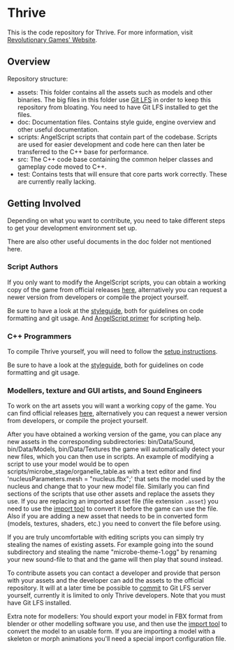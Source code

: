 Thrive
======

This is the code repository for Thrive. For more information, visit
[Revolutionary Games' Website](https://revolutionarygamesstudio.com/).

Overview
----------------
Repository structure:
- assets: This folder contains all the assets such as models and other binaries. The big files in this folder use [Git LFS](https://git-lfs.github.com/) in order to keep this repository from bloating. You need to have Git LFS installed to get the files.
- doc: Documentation files. Contains style guide, engine overview and other useful documentation.
- scripts: AngelScript scripts that contain part of the codebase. Scripts are used for easier development and code here can then later be transferred to the C++ base for performance. 
- src: The C++ code base containing the common helper classes and gameplay code moved to C++.
- test: Contains tests that will ensure that core parts work correctly. These are currently really lacking.

Getting Involved
----------------
Depending on what you want to contribute, you need to take different steps
to get your development environment set up.

There are also other useful documents in the doc folder not mentioned here.

### Script Authors
If you only want to modify the AngelScript scripts, you can obtain a 
working copy of the game from official releases [here][releasespage],
alternatively you can request a newer version from developers or compile the project yourself.

Be sure to have a look at the [styleguide][styleguide],
both for guidelines on code formatting and git usage. 
And [AngelScript primer][asprimer] for scripting help.

### C++ Programmers 
To compile Thrive yourself, you will need to follow the [setup instructions][setupguide].

Be sure to have a look at the [styleguide][styleguide],
both for guidelines on code formatting and git usage.

### Modellers, texture and GUI artists, and Sound Engineers
To work on the art assets you will want a working copy of the game.
You can find official releases [here][releasespage],
alternatively you can request a newer version from developers, or compile the project yourself.

After you have obtained a working version of the game, you can place any new assets in the corresponding subdirectories:
bin/Data/Sound, bin/Data/Models, bin/Data/Textures the game will automatically detect your new files, which you can then use in scripts.
An example of modifying a script to use your model would be to open scripts/microbe_stage/organelle_table.as with a text editor and 
find 'nucleusParameters.mesh = "nucleus.fbx";' that sets the model used by the nucleus and change that to your new model file.
Similarly you can find sections of the scripts that use other assets and replace the assets they use.
If you are replacing an imported asset file (file extension `.asset`) you need to use the [import tool][importtutorial] to convert 
it before the game can use the file. Also if you are adding a new asset that needs to be in converted form (models, textures, 
shaders, etc.) you need to convert the file before using.

If you are truly uncomfortable with editing scripts you can simply try stealing the names of existing assets. For example 
going into the sound subdirectory and stealing the name "microbe-theme-1.ogg" by renaming your new sound-file to that and the 
game will then play that sound instead.

To contribute assets you can contact a developer and provide that person with your assets and the developer can add the assets to
the official repository. It will at a later time be possible to [commit](https://wiki.revolutionarygamesstudio.com/wiki/Git_LFS) to
Git LFS server yourself, currently it is limited to only Thrive developers. Note that you must have Git LFS installed.

Extra note for modellers:
You should export your model in FBX format from blender or other
modelling software you use, and then use the [import
tool][importtutorial] to convert the model to an usable form. If you
are importing a model with a skeleton or morph animations you'll need
a special import configuration file.

[releasespage]: https://revolutionarygamesstudio.com/releases/
[styleguide]: doc/style_guide.md "Styleguide"
[setupguide]: doc/setup_instructions.md
[asprimer]: doc/angelscript_primer.md "AngelScript primer"
[importtutorial]: https://wiki.revolutionarygamesstudio.com/wiki/How_to_Import_Assets "How to import assets"
